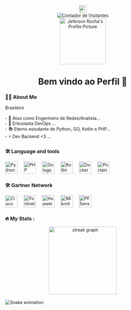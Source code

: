 <div align="center">
  <a href="https://www.linkedin.com/in/jeferson-rocha-1b494b1b5" target="_blank">
    <img src="https://img.shields.io/static/v1?message=LinkedIn&logo=linkedin&label=&color=0077B5&logoColor=white&labelColor=&style=for-the-badge" height="25" alt="LinkedIn logo" />
  </a>
  <br>
  <img src="https://visitor-badge.glitch.me/badge?page_id=jefersonrocha-py.visitor-badge" alt="Contador de Visitantes" />
</div>

<div align="center">
  <img src="https://github.com/jefersonrocha-py.png" height="150" alt="Jeferson Rocha's Profile Picture" />
</div>

<h1 align="center">Bem vindo ao Perfil 👋</h1>

<h3 align="left">👩‍💻 About Me</h3>

<p align="left">
  Brasileiro<br><br>
  - 🔭  Atuo como Engenheiro de Redes/Analista...<br> 
  - 🐋  Entusiasta DevOps ...<br>
  - 📚  Eterno estudante de Python, GO, Kotlin e PHP...<br>
  - ⚡ Dev Backend <3 ...
</p>

<h3 align="left">🛠 Language and tools</h3>

<div align="left">
  <img src="https://cdn.jsdelivr.net/gh/devicons/devicon/icons/python/python-original.svg" height="40" alt="Python logo" />
  <img width="12" />
  <img src="https://cdn.jsdelivr.net/gh/devicons/devicon/icons/php/php-original.svg" height="40" alt="PHP logo" />
  <img width="12" />
  <img src="https://cdn.jsdelivr.net/gh/devicons/devicon/icons/go/go-original-wordmark.svg" height="40" alt="Go logo" />
  <img width="12" />
  <img src="https://cdn.jsdelivr.net/gh/devicons/devicon/icons/kotlin/kotlin-original.svg" height="40" alt="Kotlin logo" />
  <img width="12" />
  <img src="https://cdn.jsdelivr.net/gh/devicons/devicon/icons/docker/docker-plain-wordmark.svg" height="40" alt="Docker logo" />
  <img width="12" />
  <img src="https://cdn.jsdelivr.net/gh/devicons/devicon/icons/portainer/portainer-original.svg" height="40" alt="Portainer logo" />
</div>

<h3 align="left">🛠 Gartner Network</h3>

<div align="left">
  <img src="https://upload.wikimedia.org/wikipedia/commons/0/08/Cisco_logo_blue_2016.svg" height="40" alt="Cisco logo" />
  <img width="12" />
  <img src="https://upload.wikimedia.org/wikipedia/commons/3/3e/Fortinet_Logo.png" height="40" alt="Fortinet logo" />
  <img width="12" />
  <img src="https://upload.wikimedia.org/wikipedia/commons/f/fa/Huawei_logo_icon_170010.png" height="40" alt="Huawei logo" />  
  <img width="12" />
  <img src="https://upload.wikimedia.org/wikipedia/commons/8/80/MikroTik_Logo_%282022%29.svg" height="40" alt="Mikrotik logo" />  
  <img width="12" />
  <img src="https://upload.wikimedia.org/wikipedia/commons/b/b9/PfSense_logo.png" height="40" alt="PFSense logo" />  
</div>

<h3 align="left">🔥 My Stats :</h3>

<div align="center">
  <img src="https://streak-stats.demolab.com?user=jefersonrocha-py&locale=en&mode=daily&theme=dark&hide_border=false&border_radius=5&order=3" height="220" alt="streak graph" />
</div>

<br clear="both">

<img src="https://raw.githubusercontent.com/maurodesouza/maurodesouza/output/snake.svg" alt="Snake animation" />
